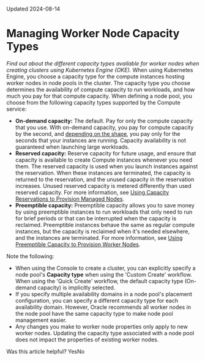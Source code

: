Updated 2024-08-14
# Managing Worker Node Capacity Types
_Find out about the different capacity types available for worker nodes when creating clusters using Kubernetes Engine (OKE)._
When using Kubernetes Engine, you choose a capacity type for the compute instances hosting worker nodes in node pools in the cluster. The capacity type you choose determines the availability of compute capacity to run workloads, and how much you pay for that compute capacity.
When defining a node pool, you choose from the following capacity types supported by the Compute service:
  * **On-demand capacity:** The default. Pay for only the compute capacity that you use. With on-demand capacity, you pay for compute capacity by the second, and [depending on the shape](https://docs.oracle.com/iaas/Content/Compute/Tasks/resource-billing-stopped-instances.htm), you pay only for the seconds that your instances are running. Capacity availability is not guaranteed when launching large workloads.
  * **Reserved capacity:** Reserve capacity for future usage, and ensure that capacity is available to create Compute instances whenever you need them. The reserved capacity is used when you launch instances against the reservation. When these instances are terminated, the capacity is returned to the reservation, and the unused capacity in the reservation increases. Unused reserved capacity is metered differently than used reserved capacity. For more information, see [Using Capacity Reservations to Provision Managed Nodes](https://docs.oracle.com/en-us/iaas/Content/ContEng/Tasks/contengmakingcapacityreservations.htm#contengmakingcapacityreservations "Find out how to reserve compute capacity for clusters you've created using Kubernetes Engine \(OKE\).").
  * **Preemptible capacity:** Preemptible capacity allows you to save money by using preemptible instances to run workloads that only need to run for brief periods or that can be interrupted when the capacity is reclaimed. Preemptible instances behave the same as regular compute instances, but the capacity is reclaimed when it's needed elsewhere, and the instances are terminated. For more information, see [Using Preemptible Capacity to Provision Worker Nodes](https://docs.oracle.com/en-us/iaas/Content/ContEng/Tasks/contengusingpreemptiblecapacity.htm#contengusingpreemptiblecapacity "Find out how to specify preemptible capacity for compute instances hosting worker nodes in the node pools of clusters you've created using Kubernetes Engine \(OKE\).").


Note the following:
  * When using the Console to create a cluster, you can explicitly specify a node pool's **Capacity type** when using the 'Custom Create' workflow. When using the 'Quick Create' workflow, the default capacity type (On-demand capacity) is implicitly selected.
  * If you specify multiple availability domains in a node pool's placement configuration, you can specify a different capacity type for each availability domain. However, Oracle recommends all worker nodes in the node pool have the same capacity type to make node pool management easier.
  * Any changes you make to worker node properties only apply to new worker nodes. Updating the capacity type associated with a node pool does not impact the properties of existing worker nodes.


Was this article helpful?
YesNo

